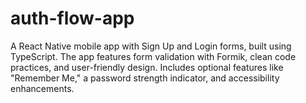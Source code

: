 # auth-flow-app
A React Native mobile app with Sign Up and Login forms, built using TypeScript. The app features form validation with Formik, clean code practices, and user-friendly design. Includes optional features like "Remember Me," a password strength indicator, and accessibility enhancements.
